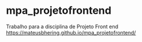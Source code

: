# mpa_projetofrontend
Trabalho para a disciplina de Projeto Front end 
<br>
<a src="https://mateusbhering.github.io/mpa_projetofrontend/">https://mateusbhering.github.io/mpa_projetofrontend/</a>
